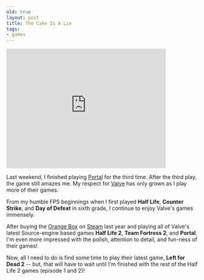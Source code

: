 ```yaml
---
old: true
layout: post
title: The Cake Is A Lie
tags:
- games
---
```


<iframe width="420" height="315" src="http://www.youtube.com/embed/Y6ljFaKRTrI" frameborder="0" allowfullscreen></iframe>

Last weekend, I finished playing [Portal](http://en.wikipedia.org/wiki/Portal_%28video_game%29) for the third time. After the third play, the game still amazes me. My respect for [Valve](http://www.valvesoftware.com/) has only grown as I play more of their games.

From my humble FPS beginnings when I first played **Half Life**, **Counter Strike**, and **Day of Defeat** in sixth grade, I continue to enjoy Valve's games immensely.

After buying the [Orange Box](http://orange.half-life2.com/) on [Steam](http://www.steampowered.com) last year and playing all of Valve's latest Source-engine based games **Half Life 2**, **Team Fortress 2**, and **Portal**, I'm even more impressed with the polish, attention to detail, and fun-ness of their games!

Now, all I need to do is find some time to play their latest game, **Left for Dead 2** -- but, that will have to wait until I'm finished with the rest of the Half Life 2 games (episode 1 and 2)!